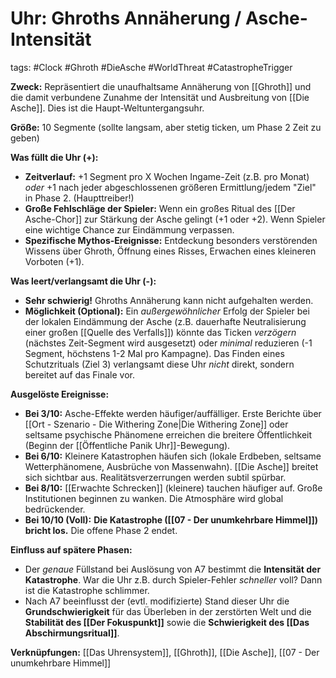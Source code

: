 # Uhr: Ghroths Annäherung / Asche-Intensität

tags: #Clock #Ghroth #DieAsche #WorldThreat #CatastropheTrigger

**Zweck:** Repräsentiert die unaufhaltsame Annäherung von [[Ghroth]] und die damit verbundene Zunahme der Intensität und Ausbreitung von [[Die Asche]]. Dies ist die Haupt-Weltuntergangsuhr.

**Größe:** 10 Segmente (sollte langsam, aber stetig ticken, um Phase 2 Zeit zu geben)

**Was füllt die Uhr (+):**
*   **Zeitverlauf:** +1 Segment pro X Wochen Ingame-Zeit (z.B. pro Monat) *oder* +1 nach jeder abgeschlossenen größeren Ermittlung/jedem "Ziel" in Phase 2. (Haupttreiber!)
*   **Große Fehlschläge der Spieler:** Wenn ein großes Ritual des [[Der Asche-Chor]] zur Stärkung der Asche gelingt (+1 oder +2). Wenn Spieler eine wichtige Chance zur Eindämmung verpassen.
*   **Spezifische Mythos-Ereignisse:** Entdeckung besonders verstörenden Wissens über Ghroth, Öffnung eines Risses, Erwachen eines kleineren Vorboten (+1).

**Was leert/verlangsamt die Uhr (-):**
*   **Sehr schwierig!** Ghroths Annäherung kann nicht aufgehalten werden.
*   **Möglichkeit (Optional):** Ein *außergewöhnlicher* Erfolg der Spieler bei der lokalen Eindämmung der Asche (z.B. dauerhafte Neutralisierung einer großen [[Quelle des Verfalls]]) könnte das Ticken *verzögern* (nächstes Zeit-Segment wird ausgesetzt) oder *minimal* reduzieren (-1 Segment, höchstens 1-2 Mal pro Kampagne). Das Finden eines Schutzrituals (Ziel 3) verlangsamt diese Uhr *nicht* direkt, sondern bereitet auf das Finale vor.

**Ausgelöste Ereignisse:**
*   **Bei 3/10:** Asche-Effekte werden häufiger/auffälliger. Erste Berichte über [[Ort - Szenario - Die Withering Zone|Die Withering Zone]] oder seltsame psychische Phänomene erreichen die breitere Öffentlichkeit (Beginn der [[Öffentliche Panik Uhr]]-Bewegung).
*   **Bei 6/10:** Kleinere Katastrophen häufen sich (lokale Erdbeben, seltsame Wetterphänomene, Ausbrüche von Massenwahn). [[Die Asche]] breitet sich sichtbar aus. Realitätsverzerrungen werden subtil spürbar.
*   **Bei 8/10:** [[Erwachte Schrecken]] (kleinere) tauchen häufiger auf. Große Institutionen beginnen zu wanken. Die Atmosphäre wird global bedrückender.
*   **Bei 10/10 (Voll):** **Die Katastrophe ([[07 - Der unumkehrbare Himmel]]) bricht los.** Die offene Phase 2 endet.

**Einfluss auf spätere Phasen:**
*   Der *genaue* Füllstand bei Auslösung von A7 bestimmt die **Intensität der Katastrophe**. War die Uhr z.B. durch Spieler-Fehler *schneller* voll? Dann ist die Katastrophe schlimmer.
*   Nach A7 beeinflusst der (evtl. modifizierte) Stand dieser Uhr die **Grundschwierigkeit** für das Überleben in der zerstörten Welt und die **Stabilität des [[Der Fokuspunkt]]** sowie die **Schwierigkeit des [[Das Abschirmungsritual]]**.

**Verknüpfungen:** [[Das Uhrensystem]], [[Ghroth]], [[Die Asche]], [[07 - Der unumkehrbare Himmel]]